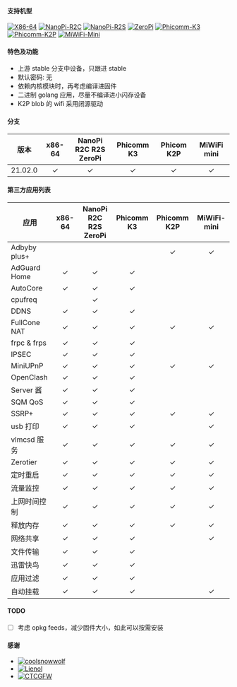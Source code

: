 #### 支持机型

[![X86-64](https://github.com/vgist/OpenWrt-Autobuild/actions/workflows/x86_64.yml/badge.svg)](https://github.com/vgist/OpenWrt-Autobuild/actions/workflows/x86_64.yml)
[![NanoPi-R2C](https://github.com/vgist/OpenWrt-Autobuild/actions/workflows/r2c.yml/badge.svg)](https://github.com/vgist/OpenWrt-Autobuild/actions/workflows/r2c.yml)
[![NanoPi-R2S](https://github.com/vgist/OpenWrt-Autobuild/actions/workflows/r2s.yml/badge.svg)](https://github.com/vgist/OpenWrt-Autobuild/actions/workflows/r2s.yml)
[![ZeroPi](https://github.com/vgist/OpenWrt-Autobuild/actions/workflows/zeropi.yml/badge.svg)](https://github.com/vgist/OpenWrt-Autobuild/actions/workflows/zeropi.yml)
[![Phicomm-K3](https://github.com/vgist/OpenWrt-Autobuild/actions/workflows/k3.yml/badge.svg)](https://github.com/vgist/OpenWrt-Autobuild/actions/workflows/k3.yml)
[![Phicomm-K2P](https://github.com/vgist/OpenWrt-Autobuild/actions/workflows/k2p.yml/badge.svg)](https://github.com/vgist/OpenWrt-Autobuild/actions/workflows/k2p.yml)
[![MiWiFi-Mini](https://github.com/vgist/OpenWrt-Autobuild/actions/workflows/miwifi-mini.yml/badge.svg)](https://github.com/vgist/OpenWrt-Autobuild/actions/workflows/miwifi-mini.yml)

#### 特色及功能

- 上游 stable 分支中设备，只跟进 stable
- 默认密码: 无
- 依赖内核模块时，再考虑编译进固件
- 二进制 golang 应用，尽量不编译进小闪存设备
- K2P blob 的 wifi 采用闭源驱动

#### 分支

| 版本    |x86-64 |NanoPi<br>R2C R2S ZeroPi|Phicomm K3|Phicom K2P|MiWiFi mini|
|:-------:|:-----:|:----------------------:|:--------:|:--------:|:---------:|
| 21.02.0 |&check;|        &check;         | &check;  | &check;  |  &check;  |

#### 第三方应用列表

| 应用        |x86-64 |NanoPi<br>R2C R2S ZeroPi|Phicomm K3|Phicomm K2P|MiWiFi-mini|
|-------------|:-----:|:----------------------:|:--------:|:---------:|:---------:|
|Adbyby plus+ |       |                        |          |  &check;  |  &check;  |
|AdGuard Home |&check;|        &check;         | &check;  |           |           |
| AutoCore    |&check;|        &check;         | &check;  |           |           |
| cpufreq     |       |        &check;         |          |           |           |
| DDNS        |&check;|        &check;         | &check;  |           |           |
|FullCone NAT |&check;|        &check;         | &check;  |  &check;  |  &check;  |
| frpc & frps |&check;|        &check;         | &check;  |           |           |
| IPSEC       |&check;|        &check;         | &check;  |           |           |
| MiniUPnP    |&check;|        &check;         | &check;  |  &check;  |  &check;  |
| OpenClash   |&check;|        &check;         | &check;  |           |           |
| Server 酱   |&check;|        &check;         | &check;  |           |           |
| SQM QoS     |&check;|        &check;         | &check;  |           |           |
| SSRP+       |&check;|        &check;         | &check;  |  &check;  |  &check;  |
| usb 打印    |&check;|        &check;         | &check;  |           |  &check;  |
| vlmcsd 服务 |&check;|        &check;         | &check;  |  &check;  |  &check;  |
| Zerotier    |&check;|        &check;         | &check;  |  &check;  |  &check;  |
| 定时重启    |&check;|        &check;         | &check;  |  &check;  |  &check;  |
| 流量监控    |&check;|        &check;         | &check;  |  &check;  |  &check;  |
|上网时间控制 |&check;|        &check;         | &check;  |  &check;  |  &check;  |
| 释放内存    |&check;|        &check;         | &check;  |  &check;  |  &check;  |
| 网络共享    |&check;|        &check;         | &check;  |           |  &check;  |
| 文件传输    |&check;|        &check;         | &check;  |           |           |
| 迅雷快鸟    |&check;|        &check;         | &check;  |           |           |
| 应用过滤    |&check;|        &check;         | &check;  |           |           |
| 自动挂载    |&check;|        &check;         | &check;  |           |  &check;  |

#### TODO

- [ ] 考虑 opkg feeds，减少固件大小，如此可以按需安装

#### 感谢

- [![coolsnowwolf](https://img.shields.io/badge/Lede-Lean-orange.svg?style=flat&logo=appveyor)](https://github.com/coolsnowwolf/lede)
- [![Lienol](https://img.shields.io/badge/OpenWrt-Lienol-orange.svg?style=flat&logo=appveyor)](https://github.com/Lienol/openwrt)
- [![CTCGFW](https://img.shields.io/badge/OpenWrt-CTCGFW-orange.svg?style=flat&logo=appveyor)](https://github.com/immortalwrt/immortalwrt)
